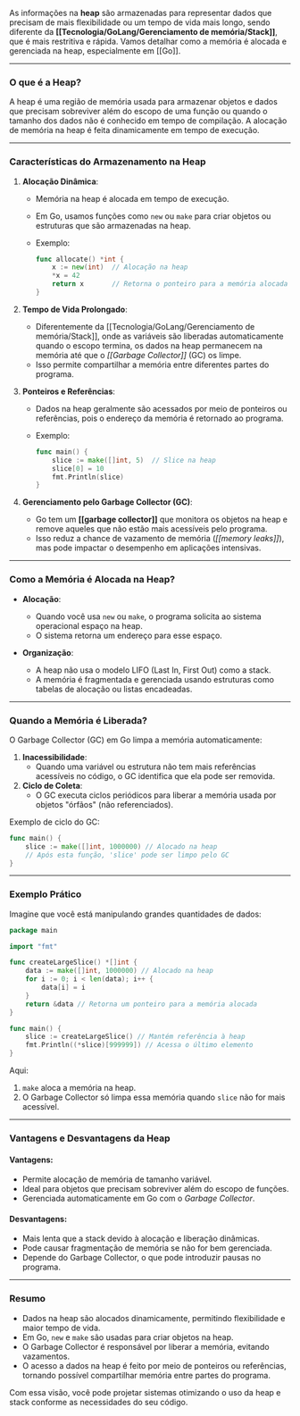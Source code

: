 As informações na **heap** são armazenadas para representar dados que precisam de mais flexibilidade ou um tempo de vida mais longo, sendo diferente da **[[Tecnologia/GoLang/Gerenciamento de memória/Stack]]**, que é mais restritiva e rápida. Vamos detalhar como a memória é alocada e gerenciada na heap, especialmente em [[Go]].

---

### **O que é a Heap?**

A heap é uma região de memória usada para armazenar objetos e dados que precisam sobreviver além do escopo de uma função ou quando o tamanho dos dados não é conhecido em tempo de compilação. A alocação de memória na heap é feita dinamicamente em tempo de execução.

---

### **Características do Armazenamento na Heap**

1. **Alocação Dinâmica**:
    
    - Memória na heap é alocada em tempo de execução.
    - Em Go, usamos funções como `new` ou `make` para criar objetos ou estruturas que são armazenadas na heap.
    - Exemplo:
        
        ```go
        func allocate() *int {
            x := new(int)  // Alocação na heap
            *x = 42
            return x       // Retorna o ponteiro para a memória alocada
        }
        ```
        
2. **Tempo de Vida Prolongado**:
    
    - Diferentemente da [[Tecnologia/GoLang/Gerenciamento de memória/Stack]], onde as variáveis são liberadas automaticamente quando o escopo termina, os dados na heap permanecem na memória até que o _[[Garbage Collector]]_ (GC) os limpe.
    - Isso permite compartilhar a memória entre diferentes partes do programa.
3. **Ponteiros e Referências**:
    
    - Dados na heap geralmente são acessados por meio de ponteiros ou referências, pois o endereço da memória é retornado ao programa.
    - Exemplo:
        
        ```go
        func main() {
            slice := make([]int, 5)  // Slice na heap
            slice[0] = 10
            fmt.Println(slice)
        }
        ```
        
4. **Gerenciamento pelo Garbage Collector (GC)**:
    
    - Go tem um **[[garbage collector]]** que monitora os objetos na heap e remove aqueles que não estão mais acessíveis pelo programa.
    - Isso reduz a chance de vazamento de memória (_[[memory leaks]]_), mas pode impactar o desempenho em aplicações intensivas.

---

### **Como a Memória é Alocada na Heap?**

- **Alocação**:
    
    - Quando você usa `new` ou `make`, o programa solicita ao sistema operacional espaço na heap.
    - O sistema retorna um endereço para esse espaço.
- **Organização**:
    
    - A heap não usa o modelo LIFO (Last In, First Out) como a stack.
    - A memória é fragmentada e gerenciada usando estruturas como tabelas de alocação ou listas encadeadas.

---

### **Quando a Memória é Liberada?**

O Garbage Collector (GC) em Go limpa a memória automaticamente:

1. **Inacessibilidade**:
    - Quando uma variável ou estrutura não tem mais referências acessíveis no código, o GC identifica que ela pode ser removida.
2. **Ciclo de Coleta**:
    - O GC executa ciclos periódicos para liberar a memória usada por objetos "órfãos" (não referenciados).

Exemplo de ciclo do GC:

```go
func main() {
    slice := make([]int, 1000000) // Alocado na heap
    // Após esta função, 'slice' pode ser limpo pelo GC
}
```

---

### **Exemplo Prático**

Imagine que você está manipulando grandes quantidades de dados:

```go
package main

import "fmt"

func createLargeSlice() *[]int {
    data := make([]int, 1000000) // Alocado na heap
    for i := 0; i < len(data); i++ {
        data[i] = i
    }
    return &data // Retorna um ponteiro para a memória alocada
}

func main() {
    slice := createLargeSlice() // Mantém referência à heap
    fmt.Println((*slice)[999999]) // Acessa o último elemento
}
```

Aqui:

1. `make` aloca a memória na heap.
2. O Garbage Collector só limpa essa memória quando `slice` não for mais acessível.

---

### **Vantagens e Desvantagens da Heap**

#### Vantagens:

- Permite alocação de memória de tamanho variável.
- Ideal para objetos que precisam sobreviver além do escopo de funções.
- Gerenciada automaticamente em Go com o _Garbage Collector_.

#### Desvantagens:

- Mais lenta que a stack devido à alocação e liberação dinâmicas.
- Pode causar fragmentação de memória se não for bem gerenciada.
- Depende do Garbage Collector, o que pode introduzir pausas no programa.

---

### **Resumo**

- Dados na heap são alocados dinamicamente, permitindo flexibilidade e maior tempo de vida.
- Em Go, `new` e `make` são usadas para criar objetos na heap.
- O Garbage Collector é responsável por liberar a memória, evitando vazamentos.
- O acesso a dados na heap é feito por meio de ponteiros ou referências, tornando possível compartilhar memória entre partes do programa.

Com essa visão, você pode projetar sistemas otimizando o uso da heap e stack conforme as necessidades do seu código.